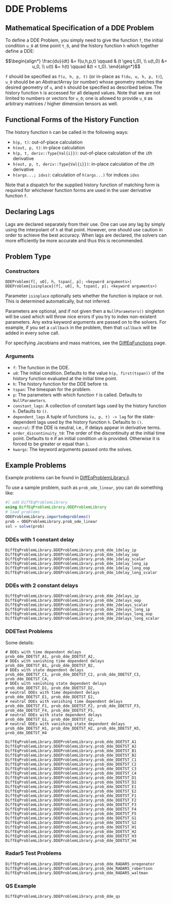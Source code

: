 # DDE Problems

## Mathematical Specification of a DDE Problem

To define a DDE Problem, you simply need to give the function ``f``, the initial
condition ``u_0`` at time point ``t_0``, and the history function ``h``
which together define a DDE:

```math
\begin{align*}
    \frac{du}{dt} &= f(u,h,p,t) \qquad & (t \geq t_0), \\
    u(t_0) &= u_0, \\
    u(t) &= h(t) \qquad &(t < t_0).
\end{align*}
```

``f`` should be specified as `f(u, h, p, t)` (or in-place as `f(du, u, h, p, t)`),
``u_0`` should be an AbstractArray (or number) whose geometry matches the
desired geometry of `u`, and ``h`` should be specified as described below. The
history function `h` is accessed for all delayed values. Note that we are not
limited to numbers or vectors for ``u_0``; one is allowed to provide ``u_0``
as arbitrary matrices / higher dimension tensors as well.

## Functional Forms of the History Function

The history function `h` can be called in the following ways:

- `h(p, t)`: out-of-place calculation
- `h(out, p, t)`: in-place calculation
- `h(p, t, deriv::Type{Val{i}})`: out-of-place calculation of the `i`th derivative
- `h(out, p, t, deriv::Type{Val{i}})`: in-place calculation of the `i`th derivative
- `h(args...; idxs)`: calculation of `h(args...)` for indices `idxs`

Note that a dispatch for the supplied history function of matching form is required
for whichever function forms are used in the user derivative function `f`.

## Declaring Lags

Lags are declared separately from their use. One can use any lag by simply using
the interpolant of `h` at that point. However, one should use caution in order
to achieve the best accuracy. When lags are declared, the solvers can more
efficiently be more accurate and thus this is recommended.

## Problem Type

### Constructors

```
DDEProblem(f[, u0], h, tspan[, p]; <keyword arguments>)
DDEProblem{isinplace}(f[, u0], h, tspan[, p]; <keyword arguments>)
```

Parameter `isinplace` optionally sets whether the function is inplace or not.
This is determined automatically, but not inferred.

Parameters are optional, and if not given then a `NullParameters()` singleton
will be used which will throw nice errors if you try to index non-existent
parameters. Any extra keyword arguments are passed on to the solvers. For example,
if you set a `callback` in the problem, then that `callback` will be added in
every solve call.

For specifying Jacobians and mass matrices, see the [DiffEqFunctions](http://docs.juliadiffeq.org/latest/features/performance_overloads) page.

### Arguments

* `f`: The function in the DDE.
* `u0`: The initial condition. Defaults to the value `h(p, first(tspan))` of the history function evaluated at the initial time point.
* `h`: The history function for the DDE before `t0`.
* `tspan`: The timespan for the problem.
* `p`: The parameters with which function `f` is called. Defaults to `NullParameters`.
* `constant_lags`: A collection of constant lags used by the history function `h`. Defaults to `()`.
* `dependent_lags` A tuple of functions `(u, p, t) -> lag` for the state-dependent lags
  used by the history function `h`. Defaults to `()`.
* `neutral`: If the DDE is neutral, i.e., if delays appear in derivative terms.
* `order_discontinuity_t0`: The order of the discontinuity at the initial time point. Defaults to `0` if an initial condition `u0` is provided. Otherwise it is forced to be greater or equal than `1`.
* `kwargs`: The keyword arguments passed onto the solves.

## Example Problems

Example problems can be found in [DiffEqProblemLibrary.jl](https://github.com/JuliaDiffEq/DiffEqProblemLibrary.jl/tree/master/src/dde).

To use a sample problem, such as `prob_ode_linear`, you can do something like:

```julia
#] add DiffEqProblemLibrary
using DiffEqProblemLibrary.ODEProblemLibrary
# load problems
ODEProblemLibrary.importodeproblems()
prob = ODEProblemLibrary.prob_ode_linear
sol = solve(prob)
```

### DDEs with 1 constant delay

```@docs
DiffEqProblemLibrary.DDEProblemLibrary.prob_dde_1delay_ip
DiffEqProblemLibrary.DDEProblemLibrary.prob_dde_1delay_oop
DiffEqProblemLibrary.DDEProblemLibrary.prob_dde_1delay_scalar
DiffEqProblemLibrary.DDEProblemLibrary.prob_dde_1delay_long_ip
DiffEqProblemLibrary.DDEProblemLibrary.prob_dde_1delay_long_oop
DiffEqProblemLibrary.DDEProblemLibrary.prob_dde_1delay_long_scalar
```

### DDEs with 2 constant delays

```@docs
DiffEqProblemLibrary.DDEProblemLibrary.prob_dde_2delays_ip
DiffEqProblemLibrary.DDEProblemLibrary.prob_dde_2delays_oop
DiffEqProblemLibrary.DDEProblemLibrary.prob_dde_2delays_scalar
DiffEqProblemLibrary.DDEProblemLibrary.prob_dde_2delays_long_ip
DiffEqProblemLibrary.DDEProblemLibrary.prob_dde_2delays_long_oop
DiffEqProblemLibrary.DDEProblemLibrary.prob_dde_2delays_long_scalar
```

### DDETest Problems

Some details:

```
# DDEs with time dependent delays
prob_dde_DDETST_A1, prob_dde_DDETST_A2,
# DDEs with vanishing time dependent delays
prob_dde_DDETST_B1, prob_dde_DDETST_B2,
# DDEs with state dependent delays
prob_dde_DDETST_C1, prob_dde_DDETST_C2, prob_dde_DDETST_C3, prob_dde_DDETST_C4,
# DDEs with vanishing state dependent delays
prob_dde_DDETST_D1, prob_dde_DDETST_D2,
# neutral DDEs with time dependent delays
prob_dde_DDETST_E1, prob_dde_DDETST_E2,
# neutral DDEs with vanishing time dependent delays
prob_dde_DDETST_F1, prob_dde_DDETST_F2, prob_dde_DDETST_F3, prob_dde_DDETST_F4, prob_dde_DDETST_F5,
# neutral DDEs with state dependent delays
prob_dde_DDETST_G1, prob_dde_DDETST_G2,
# neutral DDEs with vanishing state dependent delays
prob_dde_DDETST_H1, prob_dde_DDETST_H2, prob_dde_DDETST_H3, prob_dde_DDETST_H4
```

```@docs
DiffEqProblemLibrary.DDEProblemLibrary.prob_dde_DDETST_A1
DiffEqProblemLibrary.DDEProblemLibrary.prob_dde_DDETST_A2
DiffEqProblemLibrary.DDEProblemLibrary.prob_dde_DDETST_B1
DiffEqProblemLibrary.DDEProblemLibrary.prob_dde_DDETST_B2
DiffEqProblemLibrary.DDEProblemLibrary.prob_dde_DDETST_C1
DiffEqProblemLibrary.DDEProblemLibrary.prob_dde_DDETST_C2
DiffEqProblemLibrary.DDEProblemLibrary.prob_dde_DDETST_C3
DiffEqProblemLibrary.DDEProblemLibrary.prob_dde_DDETST_C4
DiffEqProblemLibrary.DDEProblemLibrary.prob_dde_DDETST_D1
DiffEqProblemLibrary.DDEProblemLibrary.prob_dde_DDETST_D2
DiffEqProblemLibrary.DDEProblemLibrary.prob_dde_DDETST_E1
DiffEqProblemLibrary.DDEProblemLibrary.prob_dde_DDETST_E2
DiffEqProblemLibrary.DDEProblemLibrary.prob_dde_DDETST_F1
DiffEqProblemLibrary.DDEProblemLibrary.prob_dde_DDETST_F2
DiffEqProblemLibrary.DDEProblemLibrary.prob_dde_DDETST_F3
DiffEqProblemLibrary.DDEProblemLibrary.prob_dde_DDETST_F4
DiffEqProblemLibrary.DDEProblemLibrary.prob_dde_DDETST_F5
DiffEqProblemLibrary.DDEProblemLibrary.prob_dde_DDETST_G1
DiffEqProblemLibrary.DDEProblemLibrary.prob_dde_DDETST_G2
DiffEqProblemLibrary.DDEProblemLibrary.prob_dde_DDETST_H1
DiffEqProblemLibrary.DDEProblemLibrary.prob_dde_DDETST_H2
DiffEqProblemLibrary.DDEProblemLibrary.prob_dde_DDETST_H3
DiffEqProblemLibrary.DDEProblemLibrary.prob_dde_DDETST_H4
```

### Radar5 Test Problems

```@docs
DiffEqProblemLibrary.DDEProblemLibrary.prob_dde_RADAR5_oregonator
DiffEqProblemLibrary.DDEProblemLibrary.prob_dde_RADAR5_robertson
DiffEqProblemLibrary.DDEProblemLibrary.prob_dde_RADAR5_waltman
```

### QS Example

```@docs
DiffEqProblemLibrary.DDEProblemLibrary.prob_dde_qs
```
